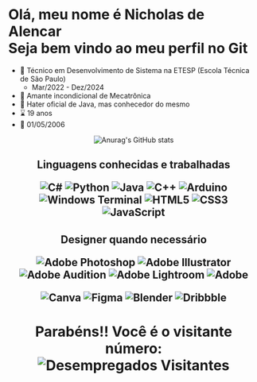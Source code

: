 
# Olá, meu nome é Nicholas de Alencar <br> Seja bem vindo ao meu perfil no Git

- 🏫 Técnico em Desenvolvimento de Sistema na ETESP (Escola Técnica de São Paulo)
  - Mar/2022 - Dez/2024
- 🤖 Amante incondicional de Mecatrônica
- 💢 Hater oficial de Java, mas conhecedor do mesmo
- ⌛ 19 anos 
- 🎂 01/05/2006

<div align="center">
  
  ![Anurag's GitHub stats](https://github-readme-stats.vercel.app/api?username=Atlasxz&show_icons=true&bg_color=00000000&theme=synthwave)
</div>

<h2 align="center"> Linguagens conhecidas e trabalhadas

<p>
  
![C#](https://img.shields.io/badge/c%23-%23239120.svg?style=for-the-badge&logo=csharp&logoColor=white)
![Python](https://img.shields.io/badge/python-3670A0?style=for-the-badge&logo=python&logoColor=ffdd54)
![Java](https://img.shields.io/badge/java-%23ED8B00.svg?style=for-the-badge&logo=openjdk&logoColor=white)
![C++](https://img.shields.io/badge/c++-%2300599C.svg?style=for-the-badge&logo=c%2B%2B&logoColor=white)
![Arduino](https://img.shields.io/badge/-Arduino-00979D?style=for-the-badge&logo=Arduino&logoColor=white)
![Windows Terminal](https://img.shields.io/badge/Windows%20Terminal-%234D4D4D.svg?style=for-the-badge&logo=windows-terminal&logoColor=white)
![HTML5](https://img.shields.io/badge/html5-%23E34F26.svg?style=for-the-badge&logo=html5&logoColor=white)
![CSS3](https://img.shields.io/badge/css3-%231572B6.svg?style=for-the-badge&logo=css3&logoColor=white)
![JavaScript](https://img.shields.io/badge/javascript-%23323330.svg?style=for-the-badge&logo=javascript&logoColor=%23F7DF1E)

</p>

</h2>

<h2 align="center"> Designer quando necessário

<p>

![Adobe Photoshop](https://img.shields.io/badge/adobe%20photoshop-%2331A8FF.svg?style=for-the-badge&logo=adobe%20photoshop&logoColor=white)
![Adobe Illustrator](https://img.shields.io/badge/adobe%20illustrator-%23FF9A00.svg?style=for-the-badge&logo=adobe%20illustrator&logoColor=white)	
![Adobe Audition](https://img.shields.io/badge/Adobe%20Audition-9999FF.svg?style=for-the-badge&logo=Adobe%20Audition&logoColor=white)
![Adobe Lightroom](https://img.shields.io/badge/Adobe%20Lightroom-31A8FF.svg?style=for-the-badge&logo=Adobe%20Lightroom&logoColor=white)
![Adobe](https://img.shields.io/badge/adobe-%23FF0000.svg?style=for-the-badge&logo=adobe&logoColor=white)

</p>

<p>
  
![Canva](https://img.shields.io/badge/Canva-%2300C4CC.svg?style=for-the-badge&logo=Canva&logoColor=white)
![Figma](https://img.shields.io/badge/figma-%23F24E1E.svg?style=for-the-badge&logo=figma&logoColor=white)
![Blender](https://img.shields.io/badge/blender-%23F5792A.svg?style=for-the-badge&logo=blender&logoColor=white)
![Dribbble](https://img.shields.io/badge/Dribbble-EA4C89?style=for-the-badge&logo=dribbble&logoColor=white)
</p>



  <h1 align="center">  
    Parabéns!! Você é o visitante número:
    <br>  
     <img
    src="https://profile-counter.glitch.me/Atlasxz/count.svg"
    alt="Desempregados Visitantes"
    align="center"
    />
  </h1>

 
